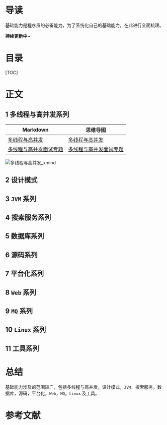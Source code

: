 # 导读

基础能力是程序员的必备能力，为了系统化自己的基础能力，在此进行全面梳理。

**持续更新中~**

# 目录

[TOC]

# 正文

## 1 多线程与高并发系列

| Markdown                                                 | 思维导图                                                     |
| -------------------------------------------------------- | ------------------------------------------------------------ |
| [多线程与高并发](./doc/多线程与高并发/多线程与高并发.md) | [多线程与高并发](./doc/多线程与高并发/MindMapping/多线程与高并发.xmind) |
| [多线程与高并发面试专题]()                               | [多线程与高并发面试专题]()                                   |

![多线程与高并发_xmind](https://gitee.com/struggle3014/picBed/raw/master/多线程与高并发_xmind.png)

## 2 设计模式



## 3 `JVM` 系列



## 4 搜索服务系列



## 5 数据库系列



## 6 源码系列



## 7 平台化系列



## 8 `Web` 系列



## 9 `MQ` 系列



## 10 `Linux` 系列



## 11 工具系列



# 总结

基础能力涉及的范围较广，包括多线程与高并发，设计模式，`JVM`，搜索服务，数据库，源码，平台化，`Web`，`MQ`，`Linux` 及工具。



# 参考文献

